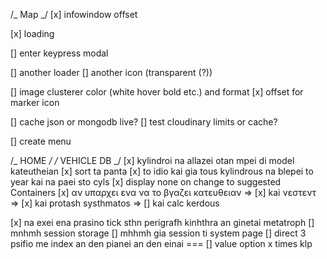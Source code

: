 /_ Map _/
[x] infowindow offset

[x] loading

[] enter keypress modal

[] another loader
[] another icon (transparent (?))

[] image clusterer color (white hover bold etc.) and format
[x] offset for marker icon

[] cache json or mongodb live?
[] test cloudinary limits or cache?

[] create menu

/_ HOME _/
/_ VEHICLE DB _/
[x] kylindroi na allazei otan mpei di model kateutheian
[x] sort ta panta
[x] to idio kai gia tous kylindrous na blepei to year kai na paei sto cyls
[x] display none on change to suggested Containers
[x] αν υπαρχει ενα να το βγαζει κατευθειαν =>
[x] kai νεστεντ =>
[x] kai protash systhmatos =>
[] kai calc kerdous

[x] na exei ena prasino tick sthn perigrafh kinhthra an ginetai metatroph
[] mnhmh session storage
[] mhhmh gia session ti system page
[] direct 3 psifio me index an den pianei an den einai ===
[] value option x times klp
